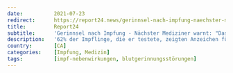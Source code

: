 ```yaml
---
date:          2021-07-23
redirect:      https://report24.news/gerinnsel-nach-impfung-naechster-mediziner-warnt-das-schlimmste-kommt-erst-noch/
title:         Report24
subtitle:      'Gerinnsel nach Impfung - Nächster Mediziner warnt: "Das Schlimmste kommt erst noch!"'
description:   '62% der Impflinge, die er testete, zeigten Anzeichen für Thrombosen. Die Langzeitfolgen der Impfkampagne werden verheerend sein, warnt Dr. Charles Hoffe.'
country:       [CA]
categories:    [Impfung, Medizin]
tags:          [impf-nebenwirkungen, blutgerinnungsstörungen]
---
```

